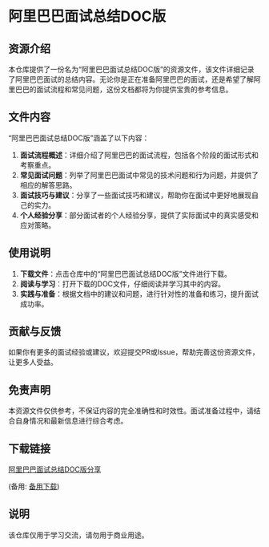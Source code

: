 # 阿里巴巴面试总结DOC版

## 资源介绍

本仓库提供了一份名为“阿里巴巴面试总结DOC版”的资源文件，该文件详细记录了阿里巴巴面试的总结内容。无论你是正在准备阿里巴巴的面试，还是希望了解阿里巴巴的面试流程和常见问题，这份文档都将为你提供宝贵的参考信息。

## 文件内容

“阿里巴巴面试总结DOC版”涵盖了以下内容：

1. **面试流程概述**：详细介绍了阿里巴巴的面试流程，包括各个阶段的面试形式和考察重点。
2. **常见面试问题**：列举了阿里巴巴面试中常见的技术问题和行为问题，并提供了相应的解答思路。
3. **面试技巧与建议**：分享了一些面试技巧和建议，帮助你在面试中更好地展现自己的实力。
4. **个人经验分享**：部分面试者的个人经验分享，提供了实际面试中的真实感受和应对策略。

## 使用说明

1. **下载文件**：点击仓库中的“阿里巴巴面试总结DOC版”文件进行下载。
2. **阅读与学习**：打开下载的DOC文件，仔细阅读并学习其中的内容。
3. **实践与准备**：根据文档中的建议和问题，进行针对性的准备和练习，提升面试成功率。

## 贡献与反馈

如果你有更多的面试经验或建议，欢迎提交PR或Issue，帮助完善这份资源文件，让更多人受益。

## 免责声明

本资源文件仅供参考，不保证内容的完全准确性和时效性。面试准备过程中，请结合自身情况和最新信息进行综合考虑。

## 下载链接
[阿里巴巴面试总结DOC版分享](https://pan.quark.cn/s/e1f7c1d8afdc) 

(备用: [备用下载](https://pan.baidu.com/s/1phLB73BSQv3H7sBw4n3zJQ?pwd=1234))

## 说明

该仓库仅用于学习交流，请勿用于商业用途。

